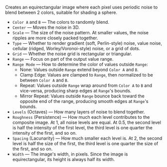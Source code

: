 Creates an equirectangular image where each pixel uses periodic noise to blend between 2 colors, suitable for shading a sphere.

   - `Color A` and `B` — The colors to randomly blend.
   - `Center` — Moves the noise in 3D.
   - `Scale` — The size of the noise pattern.  At smaller values, the noise ripples are more closely packed together.
   - `Type` — Whether to render gradient (soft, Perlin-style) noise, value noise, cellular (ridged, Worley/Voronoi-style) noise, or a grid of dots.
   - `Grid` — Whether the noise grid is rectangular or triangular.
   - `Range` — Focus on part of the output value range.
   - `Range Mode` — How to determine the color of values outside `Range`:
      - None: Values outside `Range` extend beyond `Color A` and `B`.
      - Clamp Edge: Values are clamped to `Range`, then normalized to be between `Color A` and `B`.
      - Repeat: Values outside `Range` wrap around from `Color A` to `B` and vice-versa, producing sharp edges at `Range`'s bounds.
      - Mirror Repeat: Values outside `Range` bounce back toward the opposite end of the range, producing smooth edges at `Range`'s bounds.
   - `Levels` (Octaves) — How many layers of noise to blend together.
   - `Roughness` (Persistence) — How much each level contributes to the composite image.  At 1, all noise levels are equal.  At 0.5, the second level is half the intensity of the first level, the third level is one quarter the intensity of the first, and so on.
   - `Spacing` (Lacunarity) — How much smaller each level is.  At 2, the second level is half the size of the first, the third level is one quarter the size of the first, and so on.
   - `Width` — The image's width, in pixels.  Since the image is equirectangular, its height is always half its width.
